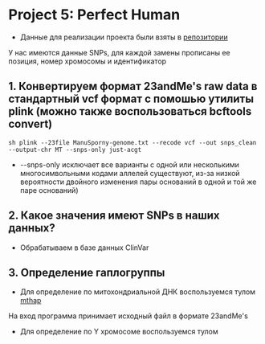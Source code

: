 # Project 5: Perfect Human 

- Данные для реализации проекта были взяты в [репозитории](https://github.com/msporny/dna)

У нас имеются данные SNPs, для каждой замены прописаны ее позиция, номер хромосомы и  идентификатор

## 1. Конвертируем формат 23andMe's raw data в стандартный vcf формат с помошью утилиты plink (можно также воспользоваться bcftools convert)
  
``sh plink --23file ManuSporny-genome.txt --recode vcf --out snps_clean --output-chr MT --snps-only just-acgt ``

- --snps-only исключает все варианты с одной или несколькими многосимвольными кодами аллелей
существуют, из-за низкой вероятности двойного изменения пары оснований в одной и той же паре оснований)

## 2. Какое значения имеют SNPs в наших данных?

- Обрабатываем в базе данных ClinVar

## 3. Определение гаплогруппы 

- Для определение по митохондриальной ДНК воспользуемся тулом [mthap](https://dna.jameslick.com/mthap/)

На вход программа принимает исходный файл в формате 23andMe's

  
- Для определение по Y хромосоме воспользуемся тулом
